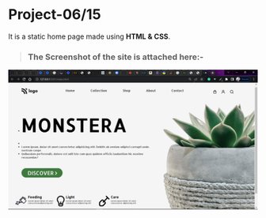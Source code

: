 # Project-06/15 
It is a static home page made using **HTML & CSS**.


> ### The Screenshot of the site is attached here:-

![Project-3 ScreenShot:](SS6.png "Plant home page")
